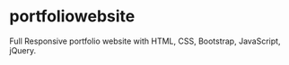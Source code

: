 # portfoliowebsite
Full Responsive portfolio website with HTML, CSS, Bootstrap, JavaScript,  jQuery. 
